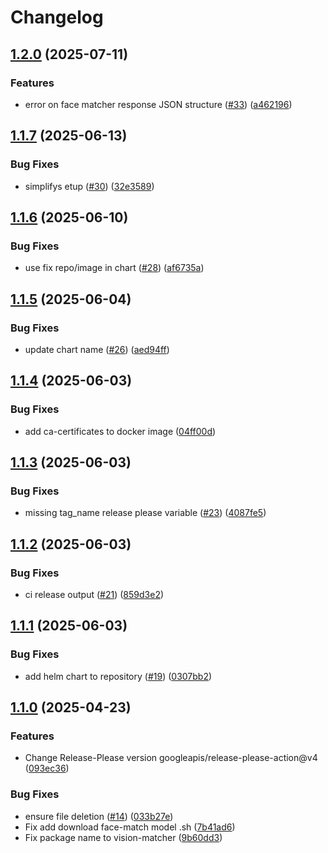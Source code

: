 # Changelog

## [1.2.0](https://github.com/2060-io/vision-matcher/compare/v1.1.7...v1.2.0) (2025-07-11)


### Features

* error on face matcher response JSON structure ([#33](https://github.com/2060-io/vision-matcher/issues/33)) ([a462196](https://github.com/2060-io/vision-matcher/commit/a46219699318f924d2cd648a46b57ec871473703))

## [1.1.7](https://github.com/2060-io/vision-matcher/compare/v1.1.6...v1.1.7) (2025-06-13)


### Bug Fixes

* simplifys etup ([#30](https://github.com/2060-io/vision-matcher/issues/30)) ([32e3589](https://github.com/2060-io/vision-matcher/commit/32e3589cdf59e721e0f868981f58bdd3a94847aa))

## [1.1.6](https://github.com/2060-io/vision-matcher/compare/v1.1.5...v1.1.6) (2025-06-10)


### Bug Fixes

* use fix repo/image in chart ([#28](https://github.com/2060-io/vision-matcher/issues/28)) ([af6735a](https://github.com/2060-io/vision-matcher/commit/af6735a1d69c794bab5067b4723b9b9f9fc174b7))

## [1.1.5](https://github.com/2060-io/vision-matcher/compare/v1.1.4...v1.1.5) (2025-06-04)


### Bug Fixes

* update chart name ([#26](https://github.com/2060-io/vision-matcher/issues/26)) ([aed94ff](https://github.com/2060-io/vision-matcher/commit/aed94ffea097b900fb4960a9a9a4426a29741ae6))

## [1.1.4](https://github.com/2060-io/vision-matcher/compare/v1.1.3...v1.1.4) (2025-06-03)


### Bug Fixes

* add ca-certificates to docker image ([04ff00d](https://github.com/2060-io/vision-matcher/commit/04ff00de4a25bb3956f0afcb19cf88ae8f4c05a6))

## [1.1.3](https://github.com/2060-io/vision-matcher/compare/v1.1.2...v1.1.3) (2025-06-03)


### Bug Fixes

* missing tag_name release please variable ([#23](https://github.com/2060-io/vision-matcher/issues/23)) ([4087fe5](https://github.com/2060-io/vision-matcher/commit/4087fe5ba69c3af4c0111f878bbf08ec825cd81b))

## [1.1.2](https://github.com/2060-io/vision-matcher/compare/v1.1.1...v1.1.2) (2025-06-03)


### Bug Fixes

* ci release output ([#21](https://github.com/2060-io/vision-matcher/issues/21)) ([859d3e2](https://github.com/2060-io/vision-matcher/commit/859d3e27ae7a4e2be083d457997ee7364ffd24c5))

## [1.1.1](https://github.com/2060-io/vision-matcher/compare/v1.1.0...v1.1.1) (2025-06-03)


### Bug Fixes

* add helm chart to repository ([#19](https://github.com/2060-io/vision-matcher/issues/19)) ([0307bb2](https://github.com/2060-io/vision-matcher/commit/0307bb28397897f2456b5e65b06fc4e59c7a426a))

## [1.1.0](https://github.com/2060-io/vision-matcher/compare/v1.0.0...v1.1.0) (2025-04-23)


### Features

* Change Release-Please version googleapis/release-please-action@v4 ([093ec36](https://github.com/2060-io/vision-matcher/commit/093ec364587e3b0eff73ecd04dbd93da9f046c45))


### Bug Fixes

* ensure file deletion ([#14](https://github.com/2060-io/vision-matcher/issues/14)) ([033b27e](https://github.com/2060-io/vision-matcher/commit/033b27e88a024a19bf8843723c14b6fc3d94728a))
* Fix add download face-match model .sh ([7b41ad6](https://github.com/2060-io/vision-matcher/commit/7b41ad60e37743067361844c1c842f53569b3675))
* Fix package name to vision-matcher ([9b60dd3](https://github.com/2060-io/vision-matcher/commit/9b60dd3bd8f4bed3aae8b9f201404d5426fd9e45))
